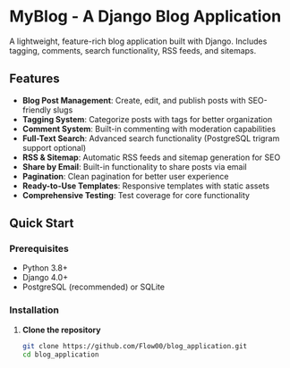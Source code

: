 # MyBlog - A Django Blog Application

A lightweight, feature-rich blog application built with Django. Includes tagging, comments, search functionality, RSS feeds, and sitemaps.

## Features

- **Blog Post Management**: Create, edit, and publish posts with SEO-friendly slugs
- **Tagging System**: Categorize posts with tags for better organization
- **Comment System**: Built-in commenting with moderation capabilities
- **Full-Text Search**: Advanced search functionality (PostgreSQL trigram support optional)
- **RSS & Sitemap**: Automatic RSS feeds and sitemap generation for SEO
- **Share by Email**: Built-in functionality to share posts via email
- **Pagination**: Clean pagination for better user experience
- **Ready-to-Use Templates**: Responsive templates with static assets
- **Comprehensive Testing**: Test coverage for core functionality

## Quick Start

### Prerequisites
- Python 3.8+
- Django 4.0+
- PostgreSQL (recommended) or SQLite

### Installation

1. **Clone the repository**
   ```bash
   git clone https://github.com/Flow00/blog_application.git
   cd blog_application
